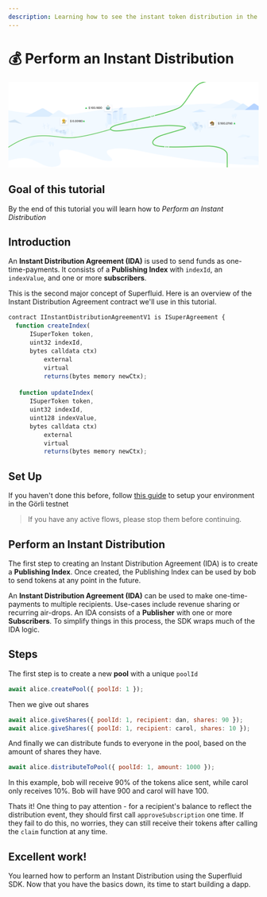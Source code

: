 ```yaml
---
description: Learning how to see the instant token distribution in the action
---
```


# 💰 Perform an Instant Distribution

![](../.gitbook/assets/image%20%286%29%20%281%29.png)

## Goal of this tutorial

By the end of this tutorial you will learn how to _Perform an Instant Distribution_

## Introduction

An **Instant Distribution Agreement \(IDA\)** is used to send funds as one-time-payments. It consists of a **Publishing Index** with `indexId`, an `indexValue`, and one or more **subscribers**.

This is the second major concept of Superfluid. Here is an overview of the Instant Distribution Agreement contract we'll use in this tutorial.

```javascript
contract IInstantDistributionAgreementV1 is ISuperAgreement {
  function createIndex(
      ISuperToken token,
      uint32 indexId,
      bytes calldata ctx)
          external
          virtual
          returns(bytes memory newCtx);

   function updateIndex(
      ISuperToken token,
      uint32 indexId,
      uint128 indexValue,
      bytes calldata ctx)
          external
          virtual
          returns(bytes memory newCtx);
```

## Set Up

If you haven't done this before, follow [this guide](setup-local-environment.md) to setup your environment in the Görli testnet

> If you have any active flows, please stop them before continuing.

## Perform an Instant Distribution

The first step to creating an Instant Distribution Agreement \(IDA\) is to create a **Publishing Index**. Once created, the Publishing Index can be used by bob to send tokens at any point in the future.

An **Instant Distribution Agreement \(IDA\)** can be used to make one-time-payments to multiple recipients. Use-cases include revenue sharing or recurring air-drops. An IDA consists of a **Publisher** with one or more **Subscribers**. To simplify things in this process, the SDK wraps much of the IDA logic.

## Steps

The first step is to create a new **pool** with a unique `poolId`

```javascript
await alice.createPool({ poolId: 1 });
```

Then we give out shares

```javascript
await alice.giveShares({ poolId: 1, recipient: dan, shares: 90 });
await alice.giveShares({ poolId: 1, recipient: carol, shares: 10 });
```

And finally we can distribute funds to everyone in the pool, based on the amount of shares they have.

```javascript
await alice.distributeToPool({ poolId: 1, amount: 1000 });
```

In this example, bob will receive 90% of the tokens alice sent, while carol only receives 10%. Bob will have 900 and carol will have 100.

Thats it! One thing to pay attention - for a recipient's balance to reflect the distribution event, they should first call `approveSubscription` one time. If they fail to do this, no worries, they can still receive their tokens after calling the `claim` function at any time.

## Excellent work!

You learned how to perform an Instant Distribution using the Superfluid SDK. Now that you have the basics down, its time to start building a dapp.

